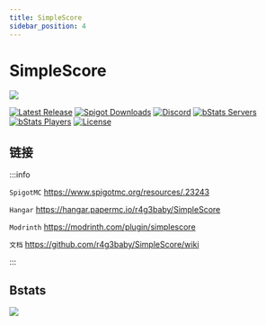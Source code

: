 ```yaml
---
title: SimpleScore
sidebar_position: 4
---
```


# SimpleScore

![](_images/SimpleScore/SimpleScore.png)

[![Latest Release](https://img.shields.io/github/v/release/r4g3baby/SimpleScore)](https://github.com/r4g3baby/SimpleScore/releases/latest)
[![Spigot Downloads](https://img.shields.io/spiget/downloads/23243)](https://www.spigotmc.org/resources/.23243)
[![Discord](https://img.shields.io/discord/217018114083127296)](https://discord.gg/cJnzTDGphE)
[![bStats Servers](https://img.shields.io/bstats/servers/644)](https://bstats.org/plugin/bukkit/SimpleScore/644)
[![bStats Players](https://img.shields.io/bstats/players/644)](https://bstats.org/plugin/bukkit/SimpleScore/644)
[![License](https://img.shields.io/github/license/r4g3baby/SimpleScore)](https://github.com/r4g3baby/SimpleScore/blob/main/LICENSE)

## 链接

:::info

`SpigotMC` https://www.spigotmc.org/resources/.23243

`Hangar` https://hangar.papermc.io/r4g3baby/SimpleScore

`Modrinth` https://modrinth.com/plugin/simplescore

`文档` https://github.com/r4g3baby/SimpleScore/wiki

:::

## Bstats

[![](https://bstats.org/signatures/bukkit/SimpleScore.svg)](https://bstats.org/plugin/bukkit/SimpleScore/644)
